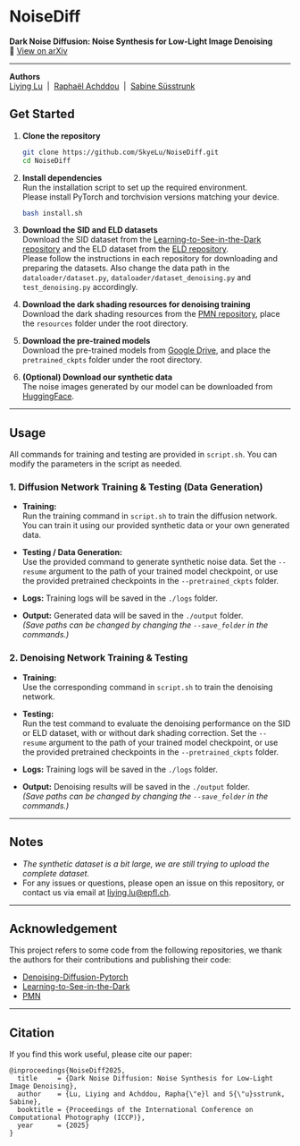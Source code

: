 # NoiseDiff

**Dark Noise Diffusion: Noise Synthesis for Low-Light Image Denoising**  
📄 [View on arXiv](https://arxiv.org/abs/2503.11262v1)

---

**Authors**  
[Liying Lu](https://skyelu.github.io/) &nbsp;|&nbsp; 
[Raphaël Achddou](https://rachddou.github.io/) &nbsp;|&nbsp; 
[Sabine Süsstrunk](https://people.epfl.ch/sabine.susstrunk)



## Get Started

1. **Clone the repository**
    ```bash
    git clone https://github.com/SkyeLu/NoiseDiff.git
    cd NoiseDiff
    ```

2. **Install dependencies**  
   Run the installation script to set up the required environment.  
   Please install PyTorch and torchvision versions matching your device.
    ```bash
    bash install.sh
    ```

3. **Download the SID and ELD datasets**  
   Download the SID dataset from the [Learning-to-See-in-the-Dark repository](https://github.com/cchen156/Learning-to-See-in-the-Dark) and the ELD dataset from the [ELD repository](https://github.com/Vandermode/ELD).  
   Please follow the instructions in each repository for downloading and preparing the datasets. Also change the data path in the `dataloader/dataset.py`, `dataloader/dataset_denoising.py` and `test_denoising.py` accordingly.

4. **Download the dark shading resources for denoising training**  
   Download the dark shading resources from the [PMN repository](https://github.com/megvii-research/PMN/tree/main/resources), place the `resources` folder under the root directory.

5. **Download the pre-trained models**  
   Download the pre-trained models from [Google Drive](https://drive.google.com/drive/folders/1kIXX-ya_6PQ5UMAzx8YVf2XApq6_53YV?usp=sharing), and place the `pretrained_ckpts` folder under the root directory. 

6. **(Optional) Download our synthetic data**  
   The noise images generated by our model can be downloaded from [HuggingFace](https://huggingface.co/datasets/SkyeLu/NoiseDiffData).

---

## Usage

All commands for training and testing are provided in `script.sh`. You can modify the parameters in the script as needed.

### 1. Diffusion Network Training & Testing (Data Generation)

- **Training:**  
  Run the training command in `script.sh` to train the diffusion network. You can train it using our provided synthetic data or your own generated data.
- **Testing / Data Generation:**  
  Use the provided command to generate synthetic noise data. Set the `--resume` argument to the path of your trained model checkpoint, or use the provided pretrained checkpoints in the `--pretrained_ckpts` folder.

- **Logs:** Training logs will be saved in the `./logs` folder.
- **Output:** Generated data will be saved in the `./output` folder.  
  *(Save paths can be changed by changing the `--save_folder` in the commands.)*

### 2. Denoising Network Training & Testing

- **Training:**  
  Use the corresponding command in `script.sh` to train the denoising network.
- **Testing:**  
  Run the test command to evaluate the denoising performance on the SID or ELD dataset, with or without dark shading correction. Set the `--resume` argument to the path of your trained model checkpoint, or use the provided pretrained checkpoints in the `--pretrained_ckpts` folder.

- **Logs:** Training logs will be saved in the `./logs` folder.
- **Output:** Denoising results will be saved in the `./output` folder.  
  *(Save paths can be changed by changing the `--save_folder` in the commands.)*

---

## Notes

- *The synthetic dataset is a bit large, we are still trying to upload the complete dataset.*
- For any issues or questions, please open an issue on this repository, or contact us via email at liying.lu@epfl.ch.

---

## Acknowledgement

This project refers to some code from the following repositories, we thank the authors for their contributions and publishing their code:
- [Denoising-Diffusion-Pytorch](https://github.com/lucidrains/denoising-diffusion-pytorch)
- [Learning-to-See-in-the-Dark](https://github.com/cchen156/Learning-to-See-in-the-Dark)
- [PMN](https://github.com/megvii-research/PMN)

---

## Citation

If you find this work useful, please cite our paper:

```
@inproceedings{NoiseDiff2025,
  title     = {Dark Noise Diffusion: Noise Synthesis for Low-Light Image Denoising},
  author    = {Lu, Liying and Achddou, Rapha{\"e}l and S{\"u}sstrunk, Sabine},
  booktitle = {Proceedings of the International Conference on Computational Photography (ICCP)},
  year      = {2025}
}
```
